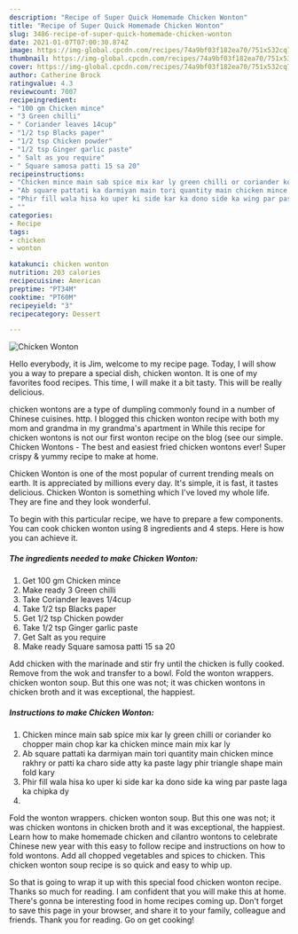 ```yaml
---
description: "Recipe of Super Quick Homemade Chicken Wonton"
title: "Recipe of Super Quick Homemade Chicken Wonton"
slug: 3486-recipe-of-super-quick-homemade-chicken-wonton
date: 2021-01-07T07:00:30.874Z
image: https://img-global.cpcdn.com/recipes/74a9bf03f182ea70/751x532cq70/chicken-wonton-recipe-main-photo.jpg
thumbnail: https://img-global.cpcdn.com/recipes/74a9bf03f182ea70/751x532cq70/chicken-wonton-recipe-main-photo.jpg
cover: https://img-global.cpcdn.com/recipes/74a9bf03f182ea70/751x532cq70/chicken-wonton-recipe-main-photo.jpg
author: Catherine Brock
ratingvalue: 4.3
reviewcount: 7007
recipeingredient:
- "100 gm Chicken mince"
- "3 Green chilli"
- " Coriander leaves 14cup"
- "1/2 tsp Blacks paper"
- "1/2 tsp Chicken powder"
- "1/2 tsp Ginger garlic paste"
- " Salt as you require"
- " Square samosa patti 15 sa 20"
recipeinstructions:
- "Chicken mince main sab spice mix kar ly green chilli or coriander ko chopper main chop kar ka chicken mince main mix kar ly"
- "Ab square pattati ka darmiyan main tori quantity main chicken mince rakhry or patti ka charo side atty ka paste lagy phir triangle shape main fold kary"
- "Phir fill wala hisa ko uper ki side kar ka dono side ka wing par paste laga ka chipka dy"
- ""
categories:
- Recipe
tags:
- chicken
- wonton

katakunci: chicken wonton 
nutrition: 203 calories
recipecuisine: American
preptime: "PT34M"
cooktime: "PT60M"
recipeyield: "3"
recipecategory: Dessert

---
```



![Chicken Wonton](https://img-global.cpcdn.com/recipes/74a9bf03f182ea70/751x532cq70/chicken-wonton-recipe-main-photo.jpg)

Hello everybody, it is Jim, welcome to my recipe page. Today, I will show you a way to prepare a special dish, chicken wonton. It is one of my favorites food recipes. This time, I will make it a bit tasty. This will be really delicious.

chicken wontons are a type of dumpling commonly found in a number of Chinese cuisines. http. I blogged this chicken wonton recipe with both my mom and grandma in my grandma&#39;s apartment in While this recipe for chicken wontons is not our first wonton recipe on the blog (see our simple. Chicken Wontons - The best and easiest fried chicken wontons ever! Super crispy &amp; yummy recipe to make at home.

Chicken Wonton is one of the most popular of current trending meals on earth. It is appreciated by millions every day. It's simple, it is fast, it tastes delicious. Chicken Wonton is something which I've loved my whole life. They are fine and they look wonderful.


To begin with this particular recipe, we have to prepare a few components. You can cook chicken wonton using 8 ingredients and 4 steps. Here is how you can achieve it.

<!--inarticleads1-->

##### The ingredients needed to make Chicken Wonton:

1. Get 100 gm Chicken mince
1. Make ready 3 Green chilli
1. Take  Coriander leaves 1/4cup
1. Take 1/2 tsp Blacks paper
1. Get 1/2 tsp Chicken powder
1. Take 1/2 tsp Ginger garlic paste
1. Get  Salt as you require
1. Make ready  Square samosa patti 15 sa 20


Add chicken with the marinade and stir fry until the chicken is fully cooked. Remove from the wok and transfer to a bowl. Fold the wonton wrappers. chicken wonton soup. But this one was not; it was chicken wontons in chicken broth and it was exceptional, the happiest. 

<!--inarticleads2-->

##### Instructions to make Chicken Wonton:

1. Chicken mince main sab spice mix kar ly green chilli or coriander ko chopper main chop kar ka chicken mince main mix kar ly
1. Ab square pattati ka darmiyan main tori quantity main chicken mince rakhry or patti ka charo side atty ka paste lagy phir triangle shape main fold kary
1. Phir fill wala hisa ko uper ki side kar ka dono side ka wing par paste laga ka chipka dy
1. 


Fold the wonton wrappers. chicken wonton soup. But this one was not; it was chicken wontons in chicken broth and it was exceptional, the happiest. Learn how to make homemade chicken and cilantro wontons to celebrate Chinese new year with this easy to follow recipe and instructions on how to fold wontons. Add all chopped vegetables and spices to chicken. This chicken wonton soup recipe is so quick and easy to whip up. 

So that is going to wrap it up with this special food chicken wonton recipe. Thanks so much for reading. I am confident that you will make this at home. There's gonna be interesting food in home recipes coming up. Don't forget to save this page in your browser, and share it to your family, colleague and friends. Thank you for reading. Go on get cooking!
